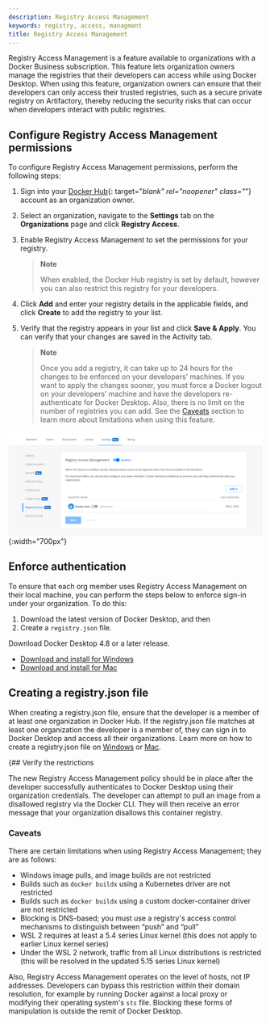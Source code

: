 ```yaml
---
description: Registry Access Management
keywords: registry, access, managment
title: Registry Access Management
---
```


Registry Access Management is a feature available to organizations with a Docker Business subscription. This feature lets organization owners manage the registries that their developers can access while using Docker Desktop.  When using this feature, organization owners can ensure that their developers can only access their trusted registries, such as a secure private registry on Artifactory, thereby reducing the security risks that can occur when developers interact with public registries.


## Configure Registry Access Management permissions

To configure Registry Access Management permissions, perform the following steps:

1. Sign into your [Docker Hub](https://hub.docker.com){: target="_blank" rel="noopener" class="_"} account as an organization owner.
2. Select an organization, navigate to the **Settings** tab on the **Organizations** page and click **Registry Access**.
3. Enable Registry Access Management to set the permissions for your registry.

     > **Note**
     >
     > When enabled, the Docker Hub registry is set by default, however you can also restrict this registry for your developers.

4. Click **Add** and enter your registry details in the applicable fields, and click **Create** to add the registry to your list.
5. Verify that the registry appears in your list and click **Save & Apply**.  You can verify that your changes are saved in the Activity tab.

      > **Note**
      >
      > Once you add a registry, it can take up to 24 hours for the changes to be enforced on your developers’ machines. If you want to apply the changes sooner, you must force a Docker logout on your developers’ machine and have the developers re-authenticate for Docker Desktop.  Also, there is no limit on the number of registries you can add. See the [Caveats](#caveats) section to learn more about limitations when using this feature.

![Registry Access Management](images/registry-access-management.png){:width="700px"}

## Enforce authentication

To ensure that each org member uses Registry Access Management on their local machine, you can perform the steps below to enforce sign-in under your organization. To do this:

1. Download the latest version of Docker Desktop, and then
2. Create a `registry.json` file.

Download Docker Desktop 4.8 or a later release.

- [Download and install for Windows](/desktop/windows/install/)
- [Download and install for Mac](/desktop/mac/install/)

## Creating a registry.json file

When creating a registry.json file, ensure that the developer is a member of at least one organization in Docker Hub. If the registry.json file matches at least one organization the developer is a member of, they can sign in to Docker Desktop and access all their organizations. Learn more on how to create a registry.json file on [Windows](/docker-hub/configure-sign-in/#windows) or [Mac](docker-hub/configure-sign-in/#mac).

{## Verify the restrictions

   The new Registry Access Management policy should be in place after the developer successfully authenticates to Docker Desktop using their organization credentials. The developer can attempt to pull an image from a disallowed registry via the Docker CLI. They will then receive an error message that your organization disallows this container registry.

### Caveats

  There are certain limitations when using Registry Access Management; they are as follows:

  * Windows image pulls, and image builds are not restricted
  * Builds such as `docker buildx` using a Kubernetes driver are not restricted
  * Builds such as `docker buildx` using a custom docker-container driver are not restricted
  * Blocking is DNS-based; you must use a registry's access control mechanisms to distinguish between “push” and “pull”
  * WSL 2 requires at least a 5.4 series Linux kernel  (this does not apply to earlier Linux kernel series)
 * Under the WSL 2 network, traffic from all Linux distributions is restricted (this will be resolved in the updated 5.15 series Linux kernel)

  Also, Registry Access Management operates on the level of hosts, not IP addresses. Developers can bypass this restriction within their domain resolution, for example by running Docker against a local proxy or modifying their operating system's `sts` file. Blocking these forms of manipulation is outside the remit of Docker Desktop.

